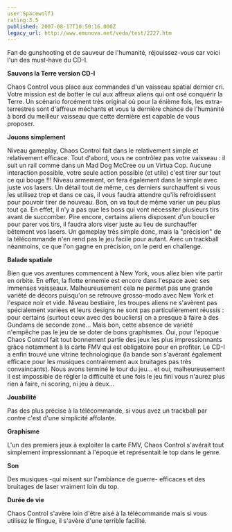 ```yaml
---
user:Spacewolf1
rating:3.5
published: 2007-08-17T10:50:16.000Z
legacy_url: http://www.emunova.net/veda/test/2227.htm
---
```

Fan de gunshooting et de sauveur de l'humanité, réjouissez-vous car voici l'un des must-have du CD-I.  

  

**Sauvons la Terre version CD-I**  

Chaos Control vous place aux commandes d'un vaisseau spatial dernier cri. Votre mission est de botter le cul aux affreux aliens qui ont osé conquérir la Terre. Un scénario forcément très original où pour la énième fois, les extra-terrestres sont d'affreux méchants et vous la dernière chance de l'humanité à bord du meilleur vaisseau que cette dernière est capable de vous proposer.  

  

**Jouons simplement**  

Niveau gameplay, Chaos Control fait dans le relativement simple et relativement efficace. Tout d'abord, vous ne contrôlez pas votre vaisseau : il suit un rail comme dans un Mad Dog McCree ou un Virtua Cop. Aucune interaction possible, votre seule action possible (et utile) c'est tirer sur tout ce qui bouge !!! Niveau armement, on fera également dans le simple avec juste vos lasers. Un détail tout de même, ces derniers surchauffent si vous les utilisez trop et dans ce cas, il vous faudra attendre qu'ils refroidissent pour pouvoir tirer de nouveau. Bon, on va tout de même varier un peu plus tout ça. En effet, il n'y a pas que les boss qui vont nécessiter plusieurs tirs avant de succomber. Pire encore, certains aliens disposent d'un bouclier pour parer vos tirs, il faudra alors viser juste au lieu de surchauffer bêtement vos lasers. Un gameplay très simple donc, mais la "précision" de la télécommande n'en rend pas le jeu facile pour autant. Avec un trackball néanmoins, ce que l'on gagne en précision, on le perd en challenge.  

  

**Balade spatiale**  

Bien que vos aventures commencent à New York, vous allez bien vite partir en orbite. En effet, la flotte ennemie est encore dans l'espace avec ses immenses vaisseaux. Malheureusement cela ne permet pas une grande variété de décors puisqu'on se retrouve grosso-modo avec New York et l'espace noir et vide. Niveau bestiaire, les troupes aliens ne s'avèrent pas spécialement variées et leurs designs ne sont pas particulièrement réussis : pour certains (surtout ceux avec des boucliers) on a presque à faire à des Gundams de seconde zone... Mais bon, cette absence de variété n'empêche pas le jeu de se doter de bons graphismes. Oui, pour l'époque Chaos Control fait tout bonnement partie des jeux les plus impressionnants grâce notamment à la carte FMV qui est obligatoire pour en profiter. Le CD-I a enfin trouvé une vitrine technologique (la bande son s'avérant également efficace pour les musiques contrairement aux bruitages pas très convaincants). Nous avons terminé le tour du jeu... et oui, malheureusement il est impossible de régler la difficulté et une fois le jeu fini vous n'aurez plus rien à faire, ni scoring, ni jeu à deux...  

  

  

**Jouabilité**  

Pas des plus précise à la télécommande, si vous avez un trackball par contre c'est d'une simplicité affolante.  

**Graphisme**  

L'un des premiers jeux à exploiter la carte FMV, Chaos Control s'avérait tout simplement impressionnant à l'époque et représentait le top dans le genre.  

**Son**  

Des musiques -qui misent sur l'ambiance de guerre- efficaces et des bruitages de laser vraiment loin du top.  

**Durée de vie**  

Chaos Control s'avère loin d'être aisé à la télécommande mais si vous utilisez le flingue, il s'avère d'une terrible facilité.